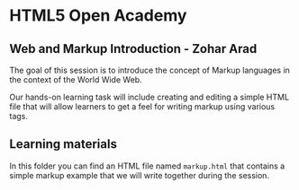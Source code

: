 # HTML5 Open Academy

## Web and Markup Introduction - Zohar Arad

The goal of this session is to introduce the concept of Markup languages in the context of the World Wide Web.

Our hands-on learning task will include creating and editing a simple HTML file that will allow learners to get a feel
for writing markup using various tags.

## Learning materials

In this folder you can find an HTML file named `markup.html` that contains a simple markup example that we will write together during the session.